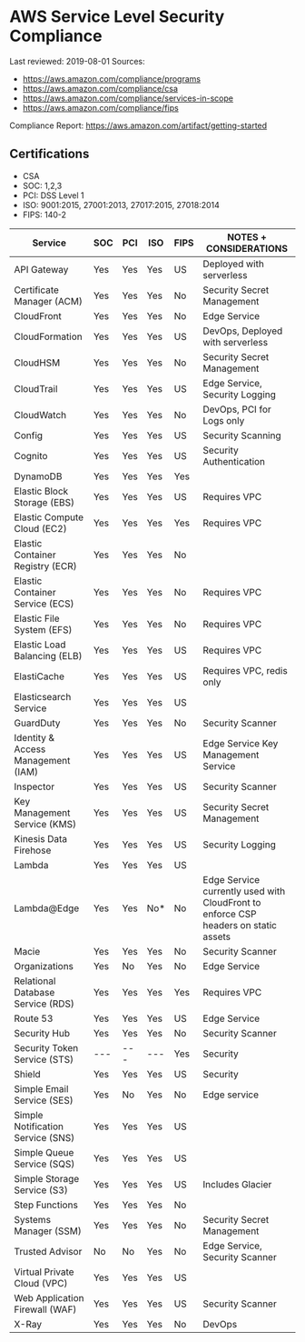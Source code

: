 # AWS Service Level Security Compliance

Last reviewed: 2019-08-01
Sources:
- https://aws.amazon.com/compliance/programs
- https://aws.amazon.com/compliance/csa
- https://aws.amazon.com/compliance/services-in-scope
- https://aws.amazon.com/compliance/fips

Compliance Report: https://aws.amazon.com/artifact/getting-started

## Certifications
- CSA
- SOC: 1,2,3
- PCI: DSS Level 1
- ISO: 9001:2015, 27001:2013, 27017:2015, 27018:2014
- FIPS: 140-2

Service                            | SOC | PCI | ISO | FIPS | NOTES + CONSIDERATIONS
-----------------------------------|-----|-----|-----|------|-------------------
API Gateway                        | Yes | Yes | Yes | US   | Deployed with serverless
Certificate Manager (ACM)          | Yes | Yes | Yes | No   | Security Secret Management
CloudFront                         | Yes | Yes | Yes | No   | Edge Service
CloudFormation                     | Yes | Yes | Yes | US   | DevOps, Deployed with serverless
CloudHSM                           | Yes | Yes | Yes | No   | Security Secret Management
CloudTrail                         | Yes | Yes | Yes | US   | Edge Service, Security Logging
CloudWatch                         | Yes | Yes | Yes | No   | DevOps, PCI for Logs only
Config                             | Yes | Yes | Yes | US   | Security Scanning
Cognito                            | Yes | Yes | Yes | US   | Security Authentication
DynamoDB                           | Yes | Yes | Yes | Yes  | 
Elastic Block Storage (EBS)        | Yes | Yes | Yes | US   | Requires VPC
Elastic Compute Cloud (EC2)        | Yes | Yes | Yes | Yes  | Requires VPC
Elastic Container Registry (ECR)   | Yes | Yes | Yes | No   |
Elastic Container Service (ECS)    | Yes | Yes | Yes | No   | Requires VPC
Elastic File System (EFS)          | Yes | Yes | Yes | No   | Requires VPC
Elastic Load Balancing (ELB)       | Yes | Yes | Yes | US   | Requires VPC
ElastiCache                        | Yes | Yes | Yes | US   | Requires VPC, redis only
Elasticsearch Service              | Yes | Yes | Yes | US   |  
GuardDuty                          | Yes | Yes | Yes | No   | Security Scanner
Identity & Access Management (IAM) | Yes | Yes | Yes | US   | Edge Service	Key Management Service                 | Yes | Yes | Yes | No   | Security Secret Management
Inspector                          | Yes | Yes | Yes | US   | Security Scanner
Key Management Service (KMS)       | Yes | Yes | Yes | US   | Security Secret Management
Kinesis Data Firehose              | Yes | Yes | Yes | US   | Security Logging
Lambda                             | Yes | Yes | Yes | US   |
Lambda@Edge                        | Yes | Yes | No* | No   | Edge Service currently used with CloudFront to enforce CSP headers on static assets
Macie                              | Yes | Yes | Yes | No   | Security Scanner
Organizations                      | Yes | No  | Yes | No   | Edge Service
Relational Database Service (RDS)  | Yes | Yes | Yes | Yes  | Requires VPC
Route 53                           | Yes | Yes | Yes | US   | Edge Service
Security Hub                       | Yes | Yes | Yes | No   | Security Scanner
Security Token Service (STS)       | --- | --- | --- | Yes  | Security
Shield                             | Yes | Yes | Yes | US   | Security
Simple Email Service (SES)         | Yes | No  | Yes | No   | Edge service
Simple Notification Service (SNS)  | Yes | Yes | Yes | US   |  
Simple Queue Service (SQS)         | Yes | Yes | Yes | US   |
Simple Storage Service (S3)        | Yes | Yes | Yes | US   | Includes Glacier
Step Functions                     | Yes | Yes | Yes | No   | 
Systems Manager (SSM)              | Yes | Yes | Yes | No   | Security Secret Management
Trusted Advisor                    | No  | No  | Yes | No   | Edge Service, Security Scanner
Virtual Private Cloud (VPC)        | Yes | Yes | Yes | US   | 
Web Application Firewall (WAF)     | Yes | Yes | Yes | US   | Security Scanner
X-Ray                              | Yes | Yes | Yes | No   | DevOps
